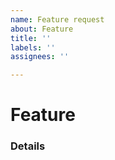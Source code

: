 ```yaml
---
name: Feature request
about: Feature
title: ''
labels: ''
assignees: ''

---
```


# Feature

### Details
